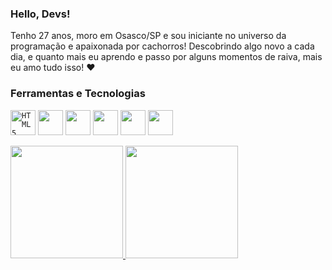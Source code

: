 ### Hello, Devs!

Tenho 27 anos, moro em Osasco/SP e sou iniciante no universo da programação e apaixonada por cachorros! Descobrindo algo novo a cada dia, e quanto mais eu aprendo e passo por alguns momentos de raiva, mais eu amo tudo isso! ❤ 

  
 ### Ferramentas e Tecnologias
 
<code><img width="40px" src="https://cdn.jsdelivr.net/gh/devicons/devicon/icons/html5/html5-original-wordmark.svg" title = "HTML5"/></code>
<img src="https://cdn.jsdelivr.net/gh/devicons/devicon/icons/css3/css3-original-wordmark.svg" width="40" height="40"/>
<img src="https://cdn.jsdelivr.net/gh/devicons/devicon/icons/html5/html5-original-wordmark.svg" width="40" height="40"/>
<img src="https://cdn.jsdelivr.net/gh/devicons/devicon/icons/javascript/javascript-original.svg" width="40" height="40"/>
<img src="https://cdn.jsdelivr.net/gh/devicons/devicon/icons/git/git-original-wordmark.svg" width="40" height="40"/>
<img src="https://cdn.jsdelivr.net/gh/devicons/devicon/icons/github/github-original.svg" width="40" height="40"/>


<div>
<a href="https://github.com/camilabsamogyi">
<img height="180em" src="https://github-readme-stats.vercel.app/api/top-langs/?username=camilabsamogyi&layout=compact&langs_count=7&theme=dracula"/>
<img height="180em" src="https://github-readme-stats.vercel.app/api?username=camilabsamogyi&show_icons=true&theme=dracula&include_all_commits=true&count_private=true"/>
</div>
  
